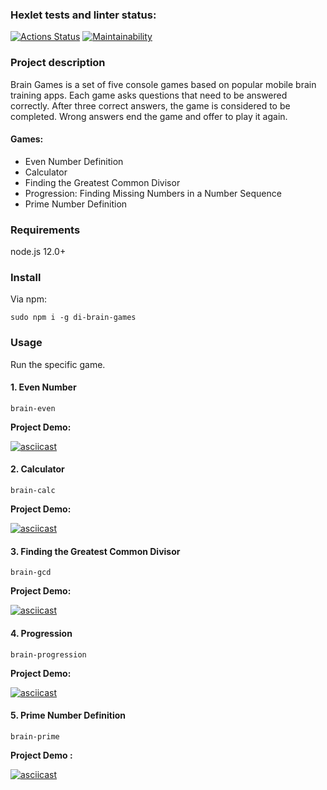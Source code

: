 ### Hexlet tests and linter status:

[![Actions Status](https://github.com/elenashcherbinina/frontend-project-44/workflows/hexlet-check/badge.svg)](https://github.com/elenashcherbinina/frontend-project-44/actions)
[![Maintainability](https://api.codeclimate.com/v1/badges/dd6d9ca20b9958d26f2f/maintainability)](https://codeclimate.com/github/elenashcherbinina/frontend-project-44/maintainability)

### Project description

Brain Games is a set of five console games based on popular mobile brain training apps. Each game asks questions that need to be answered correctly. After three correct answers, the game is considered to be completed. Wrong answers end the game and offer to play it again.

#### Games:

- Even Number Definition
- Calculator
- Finding the Greatest Common Divisor
- Progression: Finding Missing Numbers in a Number Sequence
- Prime Number Definition

### Requirements

node.js 12.0+

### Install

Via npm:

```
sudo npm i -g di-brain-games
```

### Usage

Run the specific game.

#### 1. Even Number

```
brain-even
```

**Project Demo:**

[![asciicast](https://asciinema.org/a/WsThvx6CTxkLvHkhBO8QfpL3P.svg)](https://asciinema.org/a/WsThvx6CTxkLvHkhBO8QfpL3P)

#### 2. Calculator

```
brain-calc
```

**Project Demo:**

[![asciicast](https://asciinema.org/a/M8LStQXIY8Z1lAwC3wrKuZP0L.svg)](https://asciinema.org/a/M8LStQXIY8Z1lAwC3wrKuZP0L)

#### 3. Finding the Greatest Common Divisor

```
brain-gcd
```

**Project Demo:**

[![asciicast](https://asciinema.org/a/C4sAnbkEg5UQgkT23Xq2ihBOK.svg)](https://asciinema.org/a/C4sAnbkEg5UQgkT23Xq2ihBOK)

#### 4. Progression

```
brain-progression
```

**Project Demo:**

[![asciicast](https://asciinema.org/a/IqufHrMoURnXD8SlfFSsvYwSn.svg)](https://asciinema.org/a/IqufHrMoURnXD8SlfFSsvYwSn)

#### 5. Prime Number Definition

```
brain-prime
```

**Project Demo :**

[![asciicast](https://asciinema.org/a/oQETquGmwn0x02c9JpCa1q2cq.svg)](https://asciinema.org/a/oQETquGmwn0x02c9JpCa1q2cq)
